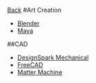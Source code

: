 [Back](art.md)
#Art Creation
  * [Blender](https://www.blender.org/)
  * [Maya](http://www.autodesk.com/products/maya/overview-dts)

##CAD
  * [DesignSpark Mechanical](http://www.rs-online.com/designspark/electronics/eng/page/mechanical)
  * [FreeCAD](http://www.freecadweb.org/)
  * [Matter Machine](http://mattermachine.com/#contact)
